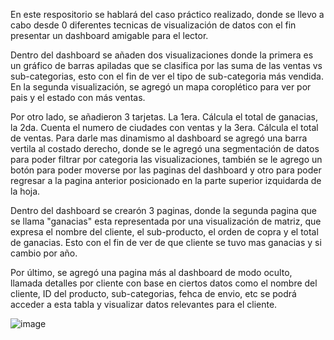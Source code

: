En este respositorio se hablará del caso práctico realizado, donde se llevo a cabo desde 0 diferentes tecnicas de visualización de datos 
con el fin presentar un dashboard amigable para el lector. 

Dentro del dashboard se añaden dos visualizaciones donde la primera es un gráfico de barras apiladas que se clasifica por las suma de las ventas vs sub-categorias, esto con el fin de ver el tipo de sub-categoria más vendida.
En la segunda visualización, se agregó un mapa coroplético para ver por pais y el estado con más ventas. 

Por otro lado, se añadieron 3 tarjetas. La 1era. Cálcula el total de ganacias, la 2da. Cuenta el numero de ciudades con ventas y la 3era. Cálcula el total de ventas. 
Para darle mas dinamismo al dashboard se agregó una barra vertila al costado derecho, donde se le agregó una segmentación de datos para poder filtrar por categoria las visualizaciones, también se le agrego un botón para poder moverse por las paginas del dashboard y otro para poder regresar a la pagina anterior posicionado en la parte superior izquidarda de la hoja. 

Dentro del dashboard se crearón 3 paginas, donde la segunda pagina que se llama "ganacias" esta representada por una visualización de matriz, que expresa el nombre del cliente, el sub-producto, el orden de copra y el total de ganacias.
Esto con el fin de ver de que cliente se tuvo mas ganacias y si cambio por año. 

Por último, se agregó una pagina más al dashboard de modo oculto, llamada detalles por cliente con base en ciertos datos como el nombre del cliente, ID del producto, sub-categorias, fehca de envio, etc se podrá acceder a esta tabla y visualizar datos relevantes para el cliente. 

![image](https://github.com/user-attachments/assets/66634764-5ddb-4b78-8255-7182c4d23e3a)

